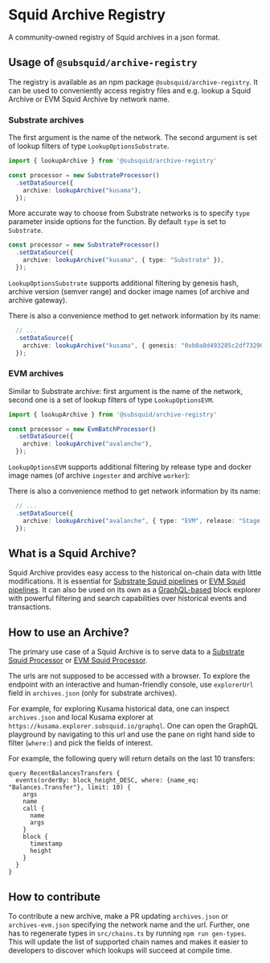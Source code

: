 # Squid Archive Registry

A community-owned registry of Squid archives in a json format. 

## Usage of `@subsquid/archive-registry`

The registry is available as an npm package `@subsquid/archive-registry`. It can be used to conveniently access registry files and e.g. lookup a Squid Archive or EVM Squid Archive by network name.

### Substrate archives

The first argument is the name of the network. The second argument is set of lookup filters of type `LookupOptionsSubstrate`.

```typescript
import { lookupArchive } from '@subsquid/archive-registry'

const processor = new SubstrateProcessor()
  .setDataSource({
    archive: lookupArchive("kusama"), 
  });
```

More accurate way to choose from Substrate networks is to specify `type` parameter inside options for the function. By default `type` is set to `Substrate`.

```typescript
const processor = new SubstrateProcessor()
  .setDataSource({
    archive: lookupArchive("kusama", { type: "Substrate" }), 
  });
```

`LookupOptionsSubstrate` supports additional filtering by genesis hash, archive version (semver range) and docker image names (of archive and archive gateway). 

There is also a convenience method to get network information by its name:
```typescript
  // ...
  .setDataSource({
    archive: lookupArchive("kusama", { genesis: "0xb0a8d493285c2df73290dfb7e61f870f17b41801197a149ca93654499ea3dafe" }), 
  });
```

### EVM archives

Similar to Substrate archive: first argument is the name of the network, second one is a set of lookup filters of type `LookupOptionsEVM`.

```typescript
import { lookupArchive } from '@subsquid/archive-registry'

const processor = new EvmBatchProcessor()
  .setDataSource({
    archive: lookupArchive("avalanche"), 
  });
```

`LookupOptionsEVM` supports additional filtering by release type and docker image names (of archive `ingester` and archive `worker`):

There is also a convenience method to get network information by its name:
```typescript
  // ...
  .setDataSource({
    archive: lookupArchive("avalanche", { type: "EVM", release: "Stage 1" }), 
  });
```

## What is a Squid Archive?

Squid Archive provides easy access to the historical on-chain data with little modifications. It is essential for [Substrate Squid pipelines](https://github.com/subsquid/squid-substrate-template) or [EVM Squid pipelines](https://github.com/subsquid/squid-evm-template). It can also be used on its own as a [GraphQL-based](https://graphql.org/) block explorer with powerful filtering and search capabilities over historical events and transactions.

## How to use an Archive?

The primary use case of a Squid Archive is to serve data to a [Substrate Squid Processor](https://github.com/subsquid/squid-sdk/tree/master/substrate/substrate-processor) or [EVM Squid Processor](https://github.com/subsquid/evm-processor).

The urls are not supposed to be accessed with a browser. To explore the endpoint with an interactive and human-friendly console, use `explorerUrl` field in `archives.json` (only for substrate archives). 

For example, for exploring Kusama historical data, one can inspect `archives.json` and local Kusama explorer at  `https://kusama.explorer.subsquid.io/graphql`. One can open the GraphQL playground by navigating to this url and use the pane on right hand side to filter (`where:`) and pick the fields of interest.

For example, the following query will return details on the last 10 transfers:

```gql
query RecentBalancesTransfers {
  events(orderBy: block_height_DESC, where: {name_eq: "Balances.Transfer"}, limit: 10) {
    args
    name
    call {
      name
      args
    }
    block {
      timestamp
      height
    }
  }
}

```

## How to contribute

To contribute a new archive, make a PR updating `archives.json` or `archives-evm.json` specifying the network name and the url. Further, one has to regenerate types in `src/chains.ts` by running `npm run gen-types`. This will update the list of supported chain names and makes it easier to developers to discover which lookups will succeed at compile time.
